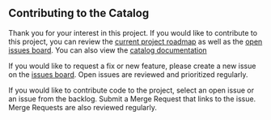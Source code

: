 ## Contributing to the Catalog

Thank you for your interest in this project. If you would like to contribute to 
this project, you can review the [current project roadmap](https://gitlab.com/groups/dial/osc/eng/t4d-online-catalog/-/roadmap) 
as well as the [open issues board](https://gitlab.com/dial/osc/eng/t4d-online-catalog/product-registry/-/boards). You can
also view the [catalog documentation](https://docs.osc.dial.community/projects/product-registry/en/latest/)

If you would like to request a fix or new feature, please create a new issue on the [issues board](https://gitlab.com/dial/osc/eng/t4d-online-catalog/product-registry/-/boards). Open issues are reviewed and prioritized regularly.

If you would like to contribute code to the project, select an open issue or an issue from the backlog. Submit a Merge Request that links to the issue. Merge Requests are also reviewed regularly. 